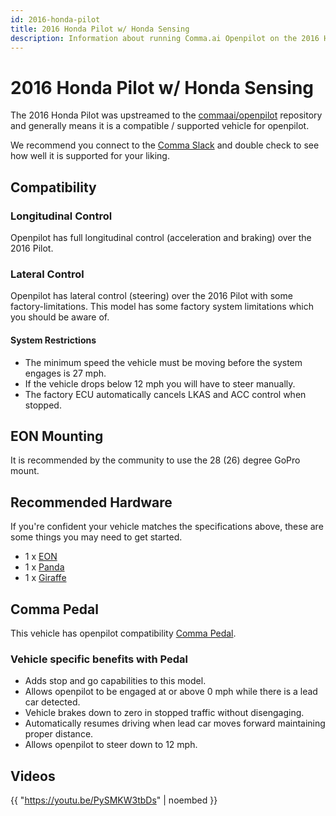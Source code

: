 ```yaml
---
id: 2016-honda-pilot
title: 2016 Honda Pilot w/ Honda Sensing
description: Information about running Comma.ai Openpilot on the 2016 Honda Pilot w/ Honda Sensing
---
```

# 2016 Honda Pilot w/ Honda Sensing

The 2016 Honda Pilot was upstreamed to the [commaai/openpilot](https://github.com/commaai/openpilot) repository and generally means it is a compatible / supported vehicle for openpilot.

We recommend you connect to the [Comma Slack](https://slack.comma.ai) and double check to see how well it is supported for your liking.

## Compatibility

### Longitudinal Control

Openpilot has full longitudinal control (acceleration and braking) over the 2016 Pilot.

### Lateral Control

Openpilot has lateral control (steering) over the 2016 Pilot with some factory-limitations.
This model has some factory system limitations which you should be aware of.

#### System Restrictions

* The minimum speed the vehicle must be moving before the system engages is 27 mph.
* If the vehicle drops below 12 mph you will have to steer manually.
* The factory ECU automatically cancels LKAS and ACC control when stopped.

## EON Mounting

It is recommended by the community to use the 28 (26) degree GoPro mount.

## Recommended Hardware

If you're confident your vehicle matches the specifications above, these are some things you may need to get started.

* 1 x [EON](/hardware/eon/)
* 1 x [Panda](/hardware/panda/)
* 1 x [Giraffe](/hardware/giraffe/)

## Comma Pedal

This vehicle has openpilot compatibility [Comma Pedal](/hardware/pedal).

### Vehicle specific benefits with Pedal

* Adds stop and go capabilities to this model.
* Allows openpilot to be engaged at or above 0 mph while there is a lead car detected.
* Vehicle brakes down to zero in stopped traffic without disengaging.
* Automatically resumes driving when lead car moves forward maintaining proper distance.
* Allows openpilot to steer down to 12 mph.


## Videos

{{ "https://youtu.be/PySMKW3tbDs" | noembed }}


